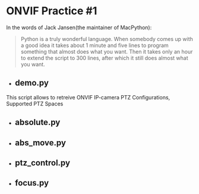 # ONVIF Practice #1
In the words of Jack Jansen(the maintainer of MacPython):

> Python is a truly wonderful language. When somebody comes up with a good idea it takes about 1 minute and five lines to program something that almost does what you want. Then it takes only an hour to extend the script to 300 lines, after which it still does almost what you want.

- ## demo.py
This script allows to retreive ONVIF IP-camera PTZ Configurations, Supported PTZ Spaces
- ## absolute.py
- ## abs_move.py
- ## ptz_control.py
- ## focus.py
